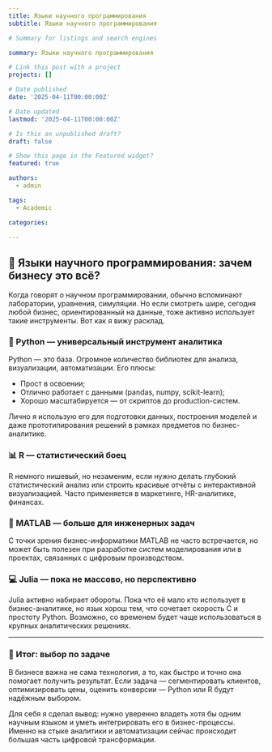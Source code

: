 ```yaml
---
title: Языки научного программирования
subtitle: Языки научного программирования

# Summary for listings and search engines

summary: Языки научного программирования

# Link this post with a project
projects: []

# Date published
date: '2025-04-11T00:00:00Z'

# Date updated
lastmod: '2025-04-11T00:00:00Z'

# Is this an unpublished draft?
draft: false

# Show this page in the Featured widget?
featured: true

authors:
  - admin

tags:
  - Academic

categories:
  
---
```


## 🧠 Языки научного программирования: зачем бизнесу это всё?

Когда говорят о научном программировании, обычно вспоминают лаборатории, уравнения, симуляции. Но если смотреть шире, сегодня любой бизнес, ориентированный на данные, тоже активно использует такие инструменты. Вот как я вижу расклад.

### 🐍 Python — универсальный инструмент аналитика

Python — это база. Огромное количество библиотек для анализа, визуализации, автоматизации. Его плюсы:

- Прост в освоении;
- Отлично работает с данными (pandas, numpy, scikit-learn);
- Хорошо масштабируется — от скриптов до production-систем.

Лично я использую его для подготовки данных, построения моделей и даже прототипирования решений в рамках предметов по бизнес-аналитике.

### 📊 R — статистический боец

R немного нишевый, но незаменим, если нужно делать глубокий статистический анализ или строить красивые отчёты с интерактивной визуализацией. Часто применяется в маркетинге, HR-аналитике, финансах.

### 🧮 MATLAB — больше для инженерных задач

С точки зрения бизнес-информатики MATLAB не часто встречается, но может быть полезен при разработке систем моделирования или в проектах, связанных с цифровым производством.

### 💻 Julia — пока не массово, но перспективно

Julia активно набирает обороты. Пока что её мало кто использует в бизнес-аналитике, но язык хорош тем, что сочетает скорость C и простоту Python. Возможно, со временем будет чаще использоваться в крупных аналитических решениях.

---

### 🧩 Итог: выбор по задаче

В бизнесе важна не сама технология, а то, как быстро и точно она помогает получить результат. Если задача — сегментировать клиентов, оптимизировать цены, оценить конверсии — Python или R будут надёжным выбором.

Для себя я сделал вывод: нужно уверенно владеть хотя бы одним научным языком и уметь интегрировать его в бизнес-процессы. Именно на стыке аналитики и автоматизации сейчас происходит большая часть цифровой трансформации.

